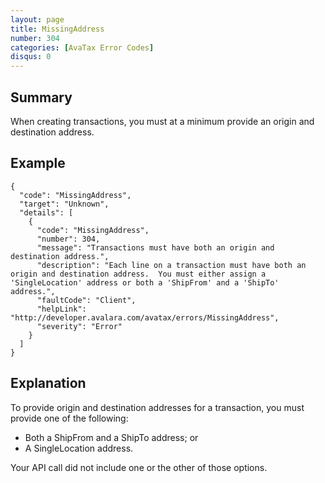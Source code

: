 ```yaml
---
layout: page
title: MissingAddress
number: 304
categories: [AvaTax Error Codes]
disqus: 0
---
```


## Summary

When creating transactions, you must at a minimum provide an origin and destination address.

## Example

    {
      "code": "MissingAddress",
      "target": "Unknown",
      "details": [
        {
          "code": "MissingAddress",
          "number": 304,
          "message": "Transactions must have both an origin and destination address.",
          "description": "Each line on a transaction must have both an origin and destination address.  You must either assign a 'SingleLocation' address or both a 'ShipFrom' and a 'ShipTo' address.",
          "faultCode": "Client",
          "helpLink": "http://developer.avalara.com/avatax/errors/MissingAddress",
          "severity": "Error"
        }
      ]
    }

## Explanation

To provide origin and destination addresses for a transaction, you must provide one of the following:

<ul class="normal">
<li>Both a ShipFrom and a ShipTo address; or</li>
<li>A SingleLocation address.</li>
</ul>

Your API call did not include one or the other of those options.

